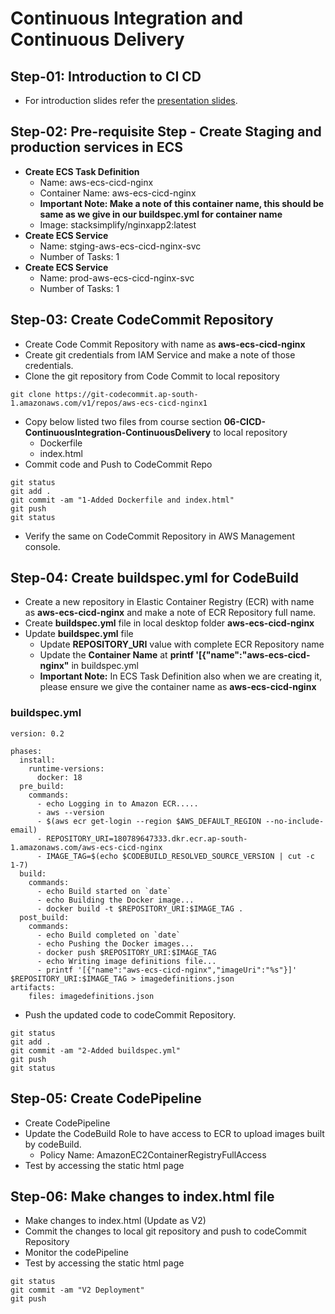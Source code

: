 # Continuous Integration and Continuous Delivery 

## Step-01: Introduction to CI CD
-  For introduction slides refer the [presentation slides](/otherfiles/presentations/AWS-FargateECS-Masterclass-Course.pdf). 

## Step-02: Pre-requisite Step - Create Staging and production services in ECS
- **Create ECS Task Definition**
  - Name: aws-ecs-cicd-nginx 
  - Container Name: aws-ecs-cicd-nginx  
  - **Important Note: Make a note of this container name, this should be same as we give in our buildspec.yml for container name**
  - Image: stacksimplify/nginxapp2:latest
- **Create ECS Service**
  - Name: stging-aws-ecs-cicd-nginx-svc
  - Number of Tasks: 1
- **Create ECS Service**
  - Name: prod-aws-ecs-cicd-nginx-svc
  - Number of Tasks: 1  


## Step-03: Create CodeCommit Repository
- Create Code Commit Repository with name as **aws-ecs-cicd-nginx**
- Create git credentials from IAM Service and make a note of those credentials.
- Clone the git repository from Code Commit to local repository
```
git clone https://git-codecommit.ap-south-1.amazonaws.com/v1/repos/aws-ecs-cicd-nginx1
```
- Copy below listed two files from course section **06-CICD-ContinuousIntegration-ContinuousDelivery** to local repository
  - Dockerfile 
  - index.html  
- Commit code and Push to CodeCommit Repo
```
git status
git add .
git commit -am "1-Added Dockerfile and index.html"
git push
git status
```
- Verify the same on CodeCommit Repository in AWS Management console.

## Step-04: Create buildspec.yml for CodeBuild
- Create a new repository in Elastic Container Registry (ECR) with name as **aws-ecs-cicd-nginx** and make a note of ECR Repository full name. 
- Create **buildspec.yml** file in local desktop folder **aws-ecs-cicd-nginx**
- Update **buildspec.yml** file
   - Update **REPOSITORY_URI** value with complete ECR Repository name 
   - Update the **Container Name** at **printf '[{"name":"aws-ecs-cicd-nginx"** in buildspec.yml
   - **Important Note:** In ECS Task Definition also when we are creating it, please ensure we give the container name as **aws-ecs-cicd-nginx**

### buildspec.yml

```
version: 0.2

phases:
  install:
    runtime-versions:
      docker: 18       
  pre_build:
    commands:
      - echo Logging in to Amazon ECR.....
      - aws --version
      - $(aws ecr get-login --region $AWS_DEFAULT_REGION --no-include-email)
      - REPOSITORY_URI=180789647333.dkr.ecr.ap-south-1.amazonaws.com/aws-ecs-cicd-nginx
      - IMAGE_TAG=$(echo $CODEBUILD_RESOLVED_SOURCE_VERSION | cut -c 1-7)
  build:
    commands:
      - echo Build started on `date`
      - echo Building the Docker image...
      - docker build -t $REPOSITORY_URI:$IMAGE_TAG .
  post_build:
    commands:
      - echo Build completed on `date`
      - echo Pushing the Docker images...
      - docker push $REPOSITORY_URI:$IMAGE_TAG
      - echo Writing image definitions file...
      - printf '[{"name":"aws-ecs-cicd-nginx","imageUri":"%s"}]' $REPOSITORY_URI:$IMAGE_TAG > imagedefinitions.json
artifacts:
    files: imagedefinitions.json
```
-  Push the updated code to codeCommit Repository.

```
git status
git add .
git commit -am "2-Added buildspec.yml"
git push
git status
```


## Step-05: Create CodePipeline
- Create CodePipeline
- Update the CodeBuild Role to have access to ECR to upload images built by codeBuild. 
  - Policy Name: AmazonEC2ContainerRegistryFullAccess
- Test by accessing the static html page

## Step-06: Make changes to index.html file
- Make changes to index.html (Update as V2)
- Commit the changes to local git repository and push to codeCommit Repository
- Monitor the codePipeline
- Test by accessing the static html page
```
git status
git commit -am "V2 Deployment"
git push
```





